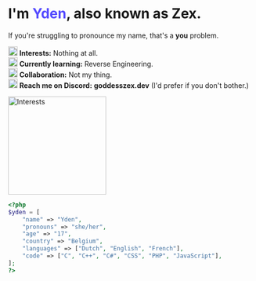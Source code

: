 # I'm <span style="color:rgb(84,74,255);"> Yden</span>, also known as Zex.
If you're struggling to pronounce my name, that's a **you** problem.

<img src="https://cdn.discordapp.com/emojis/1165658981671374868.webp?size=96&quality=lossless" alt="Interests" height="19"/> **Interests:** Nothing at all.
<br>
<img src="https://cdn.discordapp.com/emojis/1208803787062386748.gif?size=96&quality=lossless" alt="Interests" height="19"/> **Currently learning:** Reverse Engineering.
<br>
<img src="https://cdn.discordapp.com/emojis/1012428967262830632.webp?size=96&quality=lossless" alt="Interests" height="19"/> **Collaboration:** Not my thing.
<br>
<img src="https://cdn.discordapp.com/emojis/1062172029152935947.webp?size=96&quality=lossless" alt="Interests" height="19"/> **Reach me on Discord:** **goddesszex.dev** (I'd prefer if you don't bother.)

<img src="https://cdn.discordapp.com/attachments/1130801809741578300/1214729959323730050/cat.gif?ex=65fa2c6e&is=65e7b76e&hm=67a363015896f8ba4620e22df067eb2085a9f606d449b6867d534a9ba3de9eec&" alt="Interests" height="200"/> 

```php
<?php
$yden = [
    "name" => "Yden",
    "pronouns" => "she/her",
    "age" => "17",
    "country" => "Belgium",
    "languages" => ["Dutch", "English", "French"],
    "code" => ["C", "C++", "C#", "CSS", "PHP", "JavaScript"],
];
?>

